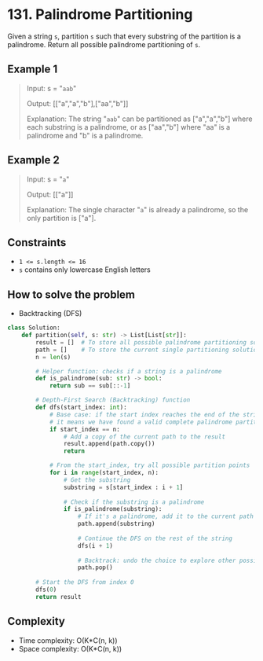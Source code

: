 # 131. Palindrome Partitioning

<Badge type="warning" text="Medium" /> [<Badge type="info" text="LeetCode" />](https://leetcode.com/problems/palindrome-partitioning/)

Given a string `s`, partition `s` such that every substring of the partition is a palindrome. Return all possible palindrome partitioning of `s`.

## Example 1
> Input: s = "`aab`"
>
> Output: [["a","a","b"],["aa","b"]]
>
> Explanation: The string "`aab`" can be partitioned as ["a","a","b"] where each substring is a palindrome, or as ["aa","b"] where "aa" is a palindrome and "b" is a palindrome.

## Example 2
> Input: s = "`a`"
>
> Output: [["a"]]
>
> Explanation: The single character "`a`" is already a palindrome, so the only partition is ["a"].

## Constraints
- `1 <= s.length <= 16`
- `s` contains only lowercase English letters


## How to solve the problem

- Backtracking (DFS)

```python
class Solution:
    def partition(self, s: str) -> List[List[str]]:
        result = []  # To store all possible palindrome partitioning solutions
        path = []    # To store the current single partitioning solution
        n = len(s)

        # Helper function: checks if a string is a palindrome
        def is_palindrome(sub: str) -> bool:
            return sub == sub[::-1]

        # Depth-First Search (Backtracking) function
        def dfs(start_index: int):
            # Base case: if the start index reaches the end of the string,
            # it means we have found a valid complete palindrome partition.
            if start_index == n:
                # Add a copy of the current path to the result
                result.append(path.copy())
                return

            # From the start_index, try all possible partition points
            for i in range(start_index, n):
                # Get the substring
                substring = s[start_index : i + 1]
                
                # Check if the substring is a palindrome
                if is_palindrome(substring):
                    # If it's a palindrome, add it to the current path
                    path.append(substring)
                    
                    # Continue the DFS on the rest of the string
                    dfs(i + 1)
                    
                    # Backtrack: undo the choice to explore other possible partitions
                    path.pop()
        
        # Start the DFS from index 0
        dfs(0)
        return result
```

## Complexity
- Time complexity: O(K*C(n, k))
- Space complexity: O(K*C(n, k))
